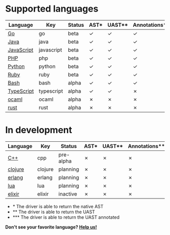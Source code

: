<!-- Code generated by 'make languages' DO NOT EDIT. -->

# Supported languages

| Language   | Key        | Status  | AST\* | UAST\*\* | Annotations\*\*\* | Container | Maintainer |
| ---------- | ---------- | ------- | ---- | ------ | -------------- | --------- | ---------- |
| [Go](https://github.com/bblfsh/go-driver) | go | beta | ✓ | ✓ | ✓ | [✓](https://hub.docker.com/r/bblfsh/go-driver/) | [dennwc](https://github.com/dennwc) |
| [Java](https://github.com/bblfsh/java-driver) | java | beta | ✓ | ✓ | ✓ | [✓](https://hub.docker.com/r/bblfsh/java-driver/) | [dennwc](https://github.com/dennwc) |
| [JavaScript](https://github.com/bblfsh/javascript-driver) | javascript | beta | ✓ | ✓ | ✓ | [✓](https://hub.docker.com/r/bblfsh/javascript-driver/) | [dennwc](https://github.com/dennwc) |
| [PHP](https://github.com/bblfsh/php-driver) | php | beta | ✓ | ✓ | ✓ | [✓](https://hub.docker.com/r/bblfsh/php-driver/) | [juanjux](https://github.com/juanjux) |
| [Python](https://github.com/bblfsh/python-driver) | python | beta | ✓ | ✓ | ✓ | [✓](https://hub.docker.com/r/bblfsh/python-driver/) | [juanjux](https://github.com/juanjux) |
| [Ruby](https://github.com/bblfsh/ruby-driver) | ruby | beta | ✓ | ✓ | ✓ | [✓](https://hub.docker.com/r/bblfsh/ruby-driver/) | [juanjux](https://github.com/juanjux) |
| [Bash](https://github.com/bblfsh/bash-driver) | bash | alpha | ✓ | ✓ | ✓ | [✓](https://hub.docker.com/r/bblfsh/bash-driver/) | [juanjux](https://github.com/juanjux) |
| [TypeScript](https://github.com/bblfsh/typescript-driver) | typescript | alpha | ✓ | ✓ | ✗ | [✓](https://hub.docker.com/r/bblfsh/typescript-driver/) | [dennwc](https://github.com/dennwc) |
| [ocaml](https://github.com/bblfsh/ocaml-driver) | ocaml | alpha | ✗ | ✗ | ✗ | ✗ | - |
| [rust](https://github.com/bblfsh/rust-driver) | rust | alpha | ✗ | ✗ | ✗ | [✓](https://hub.docker.com/r/bblfsh/rust-driver/) | - |

# In development

| Language   | Key        | Status  | AST\* | UAST\*\* | Annotations\*\*\* | Container | Maintainer |
| ---------- | ---------- | ------- | ---- | ------ | -------------- | --------- | ---------- |
| [C++](https://github.com/bblfsh/cpp-driver) | cpp | pre-alpha | ✗ | ✗ | ✗ | ✗ | - |
| [clojure](https://github.com/bblfsh/clojure-driver) | clojure | planning | ✗ | ✗ | ✗ | ✗ | - |
| [erlang](https://github.com/bblfsh/erlang-driver) | erlang | planning | ✗ | ✗ | ✗ | ✗ | - |
| [lua](https://github.com/bblfsh/lua-driver) | lua | planning | ✗ | ✗ | ✗ | ✗ | - |
| [elixir](https://github.com/bblfsh/elixir-driver) | elixir | inactive | ✗ | ✗ | ✗ | ✗ | - |

- \* The driver is able to return the native AST
- \*\* The driver is able to return the UAST
- \*\*\* The driver is able to return the UAST annotated


**Don't see your favorite language? [Help us!](community.md)**
